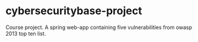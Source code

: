 # cybersecuritybase-project
Course project. A spring web-app containing five vulnerabilities from owasp 2013 top ten list.
